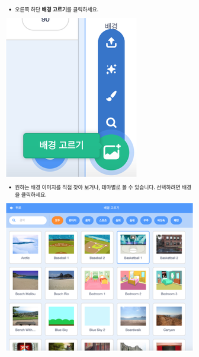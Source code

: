 + 오른쪽 하단 **배경 고르기**를 클릭하세요.

![스크린샷](images/stage-choose.png)

+ 원하는 배경 이미지를 직접 찾아 보거나, 테마별로 볼 수 있습니다. 선택하려면 배경을 클릭하세요.

![screenshot](images/backdrop.png)